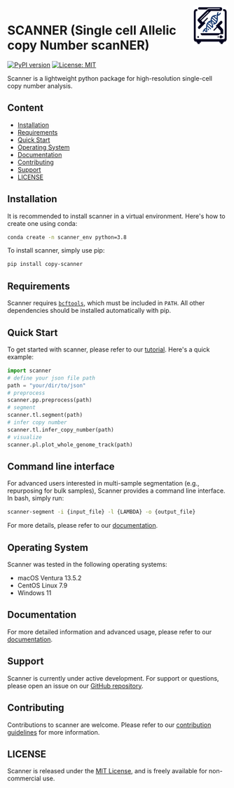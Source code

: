 <img src="image.png" alt="Logo generated by DALLE-3" width="80" height="90" style="float: right;"/>

# SCANNER (Single cell Allelic copy Number scanNER)
[![PyPI version](https://badge.fury.io/py/copy-scanner.svg)](https://badge.fury.io/py/copy-scanner)
[![License: MIT](https://img.shields.io/badge/License-MIT-yellow.svg)](https://opensource.org/licenses/MIT)

Scanner is a lightweight python package for high-resolution single-cell copy number analysis.

## Content
- [Installation](#installation)
- [Requirements](#requirements)
- [Quick Start](#quick-start)
- [Operating System](#operating-system)
- [Documentation](#documentation)
- [Contributing](#contributing)
- [Support](#support)
- [LICENSE](#license)

## Installation

It is recommended to install scanner in a virtual environment. Here's how to create one using conda:
```bash
conda create -n scanner_env python=3.8
```
To install scanner, simply use pip:
```bash
pip install copy-scanner
```
## Requirements
Scanner requires [`bcftools`](https://samtools.github.io/bcftools/bcftools.html), which must be included in `PATH`. All other dependencies should be installed automatically with pip.


## Quick Start
To get started with scanner, please refer to our [tutorial](docs/tutorial.md). Here's a quick example:
```python
import scanner
# define your json file path
path = "your/dir/to/json"
# preprocess
scanner.pp.preprocess(path)
# segment
scanner.tl.segment(path)
# infer copy number
scanner.tl.infer_copy_number(path)
# visualize 
scanner.pl.plot_whole_genome_track(path)
```

## Command line interface
For advanced users interested in multi-sample segmentation (e.g., repurposing for bulk samples), Scanner provides a command line interface. In bash, simply run:
```bash
scanner-segment -i {input_file} -l {LAMBDA} -o {output_file}
```
For more details, please refer to our [documentation](docs/).

## Operating System
Scanner was tested in the following operating systems:
- macOS Ventura 13.5.2
- CentOS Linux 7.9
- Windows 11

## Documentation
For more detailed information and advanced usage, please refer to our [documentation](docs/).

## Support
Scanner is currently under active development. For support or questions, please open an issue on our [GitHub repository](github.com/parklab/scanner).

## Contributing
Contributions to scanner are welcome. Please refer to our [contribution guidelines](docs/contribution_guidelines.md) for more information.

## LICENSE
Scanner is released under the [MIT License](LICENSE), and is freely available for non-commercial use.